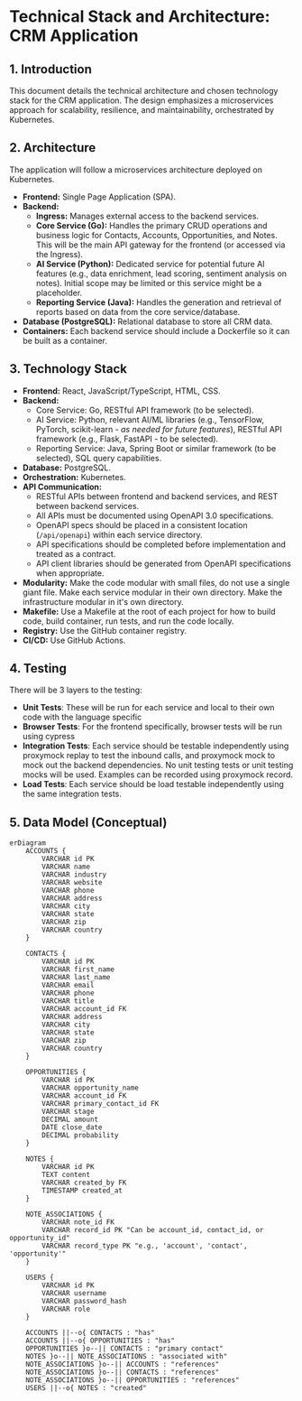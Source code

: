 # Technical Stack and Architecture: CRM Application

## 1. Introduction

This document details the technical architecture and chosen technology stack for the CRM application. The design emphasizes a microservices approach for scalability, resilience, and maintainability, orchestrated by Kubernetes.

## 2. Architecture

The application will follow a microservices architecture deployed on Kubernetes.

* **Frontend:** Single Page Application (SPA).
* **Backend:**
    * **Ingress:** Manages external access to the backend services.
    * **Core Service (Go):** Handles the primary CRUD operations and business logic for Contacts, Accounts, Opportunities, and Notes. This will be the main API gateway for the frontend (or accessed via the Ingress).
    * **AI Service (Python):** Dedicated service for potential future AI features (e.g., data enrichment, lead scoring, sentiment analysis on notes). Initial scope may be limited or this service might be a placeholder.
    * **Reporting Service (Java):** Handles the generation and retrieval of reports based on data from the core service/database.
* **Database (PostgreSQL):** Relational database to store all CRM data.
* **Containers:** Each backend service should include a Dockerfile so it can be built as a container.

## 3. Technology Stack

* **Frontend:** React, JavaScript/TypeScript, HTML, CSS.
* **Backend:**
    * Core Service: Go, RESTful API framework (to be selected).
    * AI Service: Python, relevant AI/ML libraries (e.g., TensorFlow, PyTorch, scikit-learn - *as needed for future features*), RESTful API framework (e.g., Flask, FastAPI - to be selected).
    * Reporting Service: Java, Spring Boot or similar framework (to be selected), SQL query capabilities.
* **Database:** PostgreSQL.
* **Orchestration:** Kubernetes.
* **API Communication:** 
    * RESTful APIs between frontend and backend services, and REST between backend services.
    * All APIs must be documented using OpenAPI 3.0 specifications.
    * OpenAPI specs should be placed in a consistent location (`/api/openapi`) within each service directory.
    * API specifications should be completed before implementation and treated as a contract.
    * API client libraries should be generated from OpenAPI specifications when appropriate.
* **Modularity:** Make the code modular with small files, do not use a single giant file. Make each service modular in their own directory. Make the infrastructure modular in it's own directory.
* **Makefile:** Use a Makefile at the root of each project for how to build code, build container, run tests, and run the code locally.
* **Registry:** Use the GitHub container registry.
* **CI/CD:** Use GitHub Actions.

## 4. Testing

There will be 3 layers to the testing:

* **Unit Tests**: These will be run for each service and local to their own code with the language specific
* **Browser Tests**: For the frontend specifically, browser tests will be run using cypress
* **Integration Tests**: Each service should be testable independently using proxymock replay to test the inbound calls, and proxymock mock to mock out the backend dependencies. No unit testing tests or unit testing mocks will be used. Examples can be recorded using proxymock record.
* **Load Tests**: Each service should be load testable independently using the same integration tests.

## 5. Data Model (Conceptual)

```mermaid
erDiagram
    ACCOUNTS {
        VARCHAR id PK
        VARCHAR name
        VARCHAR industry
        VARCHAR website
        VARCHAR phone
        VARCHAR address
        VARCHAR city
        VARCHAR state
        VARCHAR zip
        VARCHAR country
    }

    CONTACTS {
        VARCHAR id PK
        VARCHAR first_name
        VARCHAR last_name
        VARCHAR email
        VARCHAR phone
        VARCHAR title
        VARCHAR account_id FK
        VARCHAR address
        VARCHAR city
        VARCHAR state
        VARCHAR zip
        VARCHAR country
    }

    OPPORTUNITIES {
        VARCHAR id PK
        VARCHAR opportunity_name
        VARCHAR account_id FK
        VARCHAR primary_contact_id FK
        VARCHAR stage
        DECIMAL amount
        DATE close_date
        DECIMAL probability
    }

    NOTES {
        VARCHAR id PK
        TEXT content
        VARCHAR created_by FK
        TIMESTAMP created_at
    }

    NOTE_ASSOCIATIONS {
        VARCHAR note_id FK
        VARCHAR record_id PK "Can be account_id, contact_id, or opportunity_id"
        VARCHAR record_type PK "e.g., 'account', 'contact', 'opportunity'"
    }

    USERS {
        VARCHAR id PK
        VARCHAR username
        VARCHAR password_hash
        VARCHAR role
    }

    ACCOUNTS ||--o{ CONTACTS : "has"
    ACCOUNTS ||--o{ OPPORTUNITIES : "has"
    OPPORTUNITIES }o--|| CONTACTS : "primary contact"
    NOTES }o--|| NOTE_ASSOCIATIONS : "associated with"
    NOTE_ASSOCIATIONS }o--|| ACCOUNTS : "references"
    NOTE_ASSOCIATIONS }o--|| CONTACTS : "references"
    NOTE_ASSOCIATIONS }o--|| OPPORTUNITIES : "references"
    USERS ||--o{ NOTES : "created"